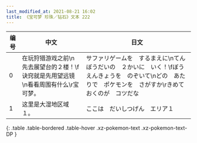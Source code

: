 ```yaml
---
last_modified_at: 2021-08-21 16:02
title: 《宝可梦 珍珠／钻石》文本 222
---
```

| 编号 | 中文 | 日文 |
| ---- | ---- | ---- |
| 0 | 在玩狩猎游戏之前\n先去展望台的２楼！\f诀窍就是先用望远镜\n看看周围有什么\r宝可梦。 | サファリゲームを　するまえに\nてんぼうだいの　２かいに　いく！\fぼうえんきょうを　のぞいて\nどの　あたりで　ポケモンを　さがすか\rきめておくのが　コツだな |
| 1 | 这里是大湿地区域１。 | ここは　だいしつげん　エリア１ |
{: .table .table-bordered .table-hover .xz-pokemon-text .xz-pokemon-text-DP }